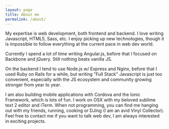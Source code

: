 ```yaml
---
layout: page
title: About me
permalink: /about/
---
```


My expertise is web development, both frontend and backend. I love writing Javascript, HTML5, Sass, etc. I enjoy picking up new technologies, though it is impossible to follow everything at the current pace in web dev world.

Currently I spend a lot of time writing Angular.js, before that I focused on Backbone and jQuery. Still nothing beats vanilla JS.

On the backend I tend to use Node.js w/ Express and Nginx, before that I used Ruby on Rails for a while, but writing "Full Stack" Javascript is just too convenient, especially with the JS ecosystem and community growing stronger from year to year.

I am also building mobile applications with Cordova and the Ionic Framework, which is lots of fun. I work on OSX with my beloved sublime text 2 editor and iTerm.
When not programming, you can find me hanging out with my friends, running, cooking or DJing (I am an avid Vinyl Collector).
Feel free to contact me if you want to talk web dev, I am always interested in exciting projects.
